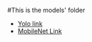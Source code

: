 #This is the models' folder

* [Yolo link](https://drive.google.com/file/d/1qe8coalxIe2skCtC76Bj-y0dms7cUMTy/view?usp=sharing)
* [MobileNet Link](https://drive.google.com/file/d/1xCyRpNSEgHMM2_dbcGzooZyr3vWNp1rV/view?usp=sharing)
